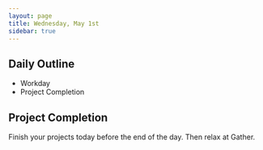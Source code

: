 ```yaml
---
layout: page
title: Wednesday, May 1st
sidebar: true
---
```


## Daily Outline

* Workday
* Project Completion

## Project Completion

Finish your projects today before the end of the day. Then relax
at Gather.